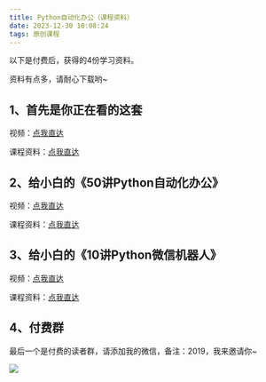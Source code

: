 ```yaml
---
title: Python自动化办公（课程资料）
date: 2023-12-30 10:08:24
tags: 原创课程
---
```


以下是付费后，获得的4份学习资料。

资料有点多，请耐心下载哟~

## 1、首先是你正在看的这套

视频：[点我直达](https://www.bilibili.com/video/BV1y54y1i78U)

课程资料：[点我直达](http://www.python4office.cn/python-course/0808/9-get-all/)

## 2、给小白的《50讲Python自动化办公》

视频：[点我直达](https://www.bilibili.com/video/BV118411R7bB/)

课程资料：[点我直达](http://www.python4office.cn/python-course/50-python-office/)


## 3、给小白的《10讲Python微信机器人》

视频：[点我直达](https://www.bilibili.com/video/BV1S84y1m7xd/)

课程资料：[点我直达](http://www.python4office.cn/python-course/10-PyOfficeRobot/20231004/)


## 4、付费群

最后一个是付费的读者群，请添加我的微信，备注：2019，我来邀请你~

![](https://cos.python-office.com/wechat/qr-code.jpg)